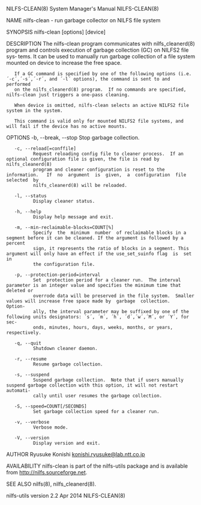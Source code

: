 NILFS-CLEAN(8)                                                System Manager's Manual                                               NILFS-CLEAN(8)

NAME
       nilfs-clean - run garbage collector on NILFS file system

SYNOPSIS
       nilfs-clean [options] [device]

DESCRIPTION
       The  nilfs-clean  program communicates with nilfs_cleanerd(8) program and controls execution of garbage collection (GC) on NILFS2 file sys‐
       tems.  It can be used to manually run garbage collection of a file system mounted on device to increase the free space.

       If a GC command is specified by one of the following options (i.e. ´-c´,´-s´,´-r´, and ´-l´ options), the command is sent to and  performed
       on the nilfs_cleanerd(8) program.  If no commands are specified, nilfs-clean just triggers a one-pass cleaning.

       When device is omitted, nilfs-clean selects an active NILFS2 file system in the system.

       This command is valid only for mounted NILFS2 file systems, and will fail if the device has no active mounts.

OPTIONS
       -b, --break, --stop
              Stop garbage collection.

       -c, --reload[=conffile]
              Request reloading config file to cleaner process.  If an optional configuration file is given, the file is read by nilfs_cleanerd(8)
              program and cleaner configuration is reset to the  information.   If  no  argument  is  given,  a  configuration  file  selected  by
              nilfs_cleanerd(8) will be reloaded.

       -l, --status
              Display cleaner status.

       -h, --help
              Display help message and exit.

       -m, --min-reclaimable-blocks=COUNT[%]
              Specify  the  minimum  number  of reclaimable blocks in a segment before it can be cleaned. If the argument is followed by a percent
              sign, it represents the ratio of blocks in a segment. This argument will only have an effect if the use_set_suinfo flag  is  set  in
              the configuration file.

       -p, --protection-period=interval
              Set  protection period for a cleaner run.  The interval parameter is an integer value and specifies the minimum time that deleted or
              overrode data will be preserved in the file system.  Smaller values will increase free space made by  garbage  collection.   Option‐
              ally, the interval parameter may be suffixed by one of the following units designators: ´s´, ´m´, ´h´, ´d´,´w´,´M´, or ´Y´, for sec‐
              onds, minutes, hours, days, weeks, months, or years, respectively.

       -q, --quit
              Shutdown cleaner daemon.

       -r, --resume
              Resume garbage collection.

       -s, --suspend
              Suspend garbage collection.  Note that if users manually suspend garbage collection with this option, it will not restart  automati‐
              cally until user resumes the garbage collection.

       -S, --speed=COUNT[/SECONDS]
              Set garbage collection speed for a cleaner run.

       -v, --verbose
              Verbose mode.

       -V, --version
              Display version and exit.

AUTHOR
       Ryusuke Konishi <konishi.ryusuke@lab.ntt.co.jp>

AVAILABILITY
       nilfs-clean is part of the nilfs-utils package and is available from http://nilfs.sourceforge.net.

SEE ALSO
       nilfs(8), nilfs_cleanerd(8).

nilfs-utils version 2.2                                              Apr 2014                                                       NILFS-CLEAN(8)
